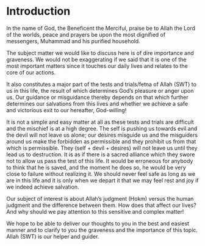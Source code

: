 Introduction
============

In the name of God, the Beneficent the Merciful, praise be to Allah the
Lord of the worlds, peace and prayers be upon the most dignified of
messengers, Muhammad and his purified household.

The subject matter we would like to discuss here is of dire importance
and graveness. We would not be exaggerating if we said that it is one of
the most important matters since it touches our daily lives and relates
to the core of our actions.

It also constitutes a major part of the tests and trials/fetna of Allah
(SWT) to us in this life, the result of which determines God’s pleasure
or anger upon us. Our guidance or misguidance thereby depends on that
which further determines our salvations from this lives and whether we
achieve a safe and victorious exit to our hereafter, God-willing!

It is not a simple and easy matter at all as these tests and trials are
difficult and the mischief is at a high degree. The self is pushing us
towards evil and the devil will not leave us alone; our desires misguide
us and the misguiders around us make the forbidden as permissible and
they prohibit us from that which is permissible. They (self + devil +
desires) will not leave us until they lead us to destruction. It is as
if there is a sacred alliance which they swore not to allow us pass the
test of this life. It would be erroneous for anybody to think that he is
saved, and the moment he does so, he would be very close to failure
without realizing it. We should never feel safe as long as we are in
this life and it is only when we depart it that we may feel rest and joy
if we indeed achieve salvation.

Our subject of interest is about Allah’s judgment (Hokm) versus the
human judgment and the difference between them. How does that affect our
lives? And why should we pay attention to this sensitive and complex
matter!

We hope to be able to deliver our thoughts to you in the best and
easiest manner and to clarify to you the graveness and the importance of
this topic. Allah (SWT) is our helper and guider.


